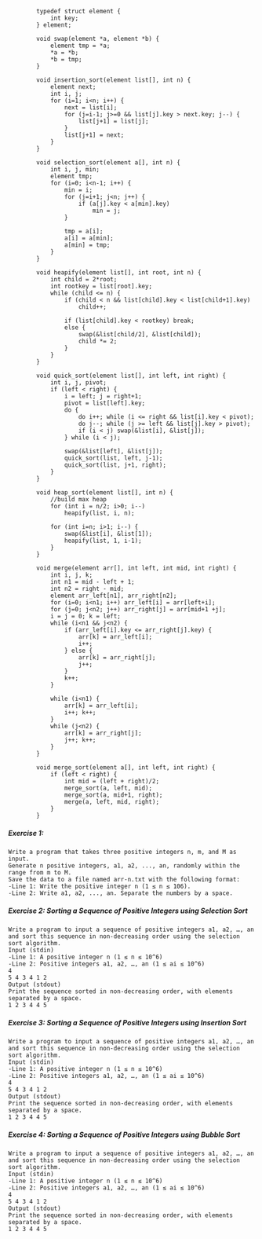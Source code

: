             typedef struct element {
                int key;
            } element;
            
            void swap(element *a, element *b) {
                element tmp = *a;
                *a = *b;
                *b = tmp;
            }
            
            void insertion_sort(element list[], int n) {
                element next;
                int i, j;
                for (i=1; i<n; i++) {
                    next = list[i];
                    for (j=i-1; j>=0 && list[j].key > next.key; j--) {
                        list[j+1] = list[j];
                    }
                    list[j+1] = next;
                }
            }
            
            void selection_sort(element a[], int n) {
                int i, j, min;
                element tmp;
                for (i=0; i<n-1; i++) {
                    min = i;
                    for (j=i+1; j<n; j++) {
                        if (a[j].key < a[min].key)
                            min = j;
                    }
            
                    tmp = a[i];
                    a[i] = a[min];
                    a[min] = tmp;
                }
            }
            
            void heapify(element list[], int root, int n) {
                int child = 2*root;
                int rootkey = list[root].key;
                while (child <= n) {
                    if (child < n && list[child].key < list[child+1].key) 
                        child++;
            
                    if (list[child].key < rootkey) break;
                    else {
                        swap(&list[child/2], &list[child]);
                        child *= 2;
                    }
                }
            }
            
            void quick_sort(element list[], int left, int right) {
                int i, j, pivot;
                if (left < right) {
                    i = left; j = right+1; 
                    pivot = list[left].key;
                    do {
                        do i++; while (i <= right && list[i].key < pivot);
                        do j--; while (j >= left && list[j].key > pivot);
                        if (i < j) swap(&list[i], &list[j]);
                    } while (i < j);
            
                    swap(&list[left], &list[j]);
                    quick_sort(list, left, j-1);
                    quick_sort(list, j+1, right);
                }
            }
            
            void heap_sort(element list[], int n) {
                //build max heap
                for (int i = n/2; i>0; i--) 
                    heapify(list, i, n);
            
                for (int i=n; i>1; i--) {
                    swap(&list[i], &list[1]);
                    heapify(list, 1, i-1);
                }
            }
            
            void merge(element arr[], int left, int mid, int right) {
                int i, j, k;
                int n1 = mid - left + 1;
                int n2 = right - mid;
                element arr_left[n1], arr_right[n2];
                for (i=0; i<n1; i++) arr_left[i] = arr[left+i];
                for (j=0; j<n2; j++) arr_right[j] = arr[mid+1 +j];
                i = j = 0; k = left;
                while (i<n1 && j<n2) {
                    if (arr_left[i].key <= arr_right[j].key) {
                        arr[k] = arr_left[i];
                        i++;
                    } else {
                        arr[k] = arr_right[j];
                        j++;
                    }
                    k++;
                }
            
                while (i<n1) {
                    arr[k] = arr_left[i];
                    i++; k++;
                }
                while (j<n2) {
                    arr[k] = arr_right[j];
                    j++; k++;
                }
            }
            
            void merge_sort(element a[], int left, int right) {
                if (left < right) {
                    int mid = (left + right)/2;
                    merge_sort(a, left, mid);
                    merge_sort(a, mid+1, right);
                    merge(a, left, mid, right);
                }
            }

##### Exercise 1: 
    Write a program that takes three positive integers n, m, and M as input. 
    Generate n positive integers, a1, a2, ..., an, randomly within the range from m to M. 
    Save the data to a file named arr-n.txt with the following format:
    -Line 1: Write the positive integer n (1 ≤ n ≤ 106).
    -Line 2: Write a1, a2, ..., an. Separate the numbers by a space.

##### Exercise 2:  Sorting a Sequence of Positive Integers using Selection Sort 
    Write a program to input a sequence of positive integers a1, a2, …, an 
    and sort this sequence in non-decreasing order using the selection sort algorithm.
    Input (stdin)
    -Line 1: A positive integer n (1 ≤ n ≤ 10^6)
    -Line 2: Positive integers a1, a2, …, an (1 ≤ ai ≤ 10^6)
    4
    5 4 3 4 1 2
    Output (stdout)
    Print the sequence sorted in non-decreasing order, with elements separated by a space.
    1 2 3 4 4 5

##### Exercise 3:  Sorting a Sequence of Positive Integers using Insertion Sort 
    Write a program to input a sequence of positive integers a1, a2, …, an 
    and sort this sequence in non-decreasing order using the selection sort algorithm.
    Input (stdin)
    -Line 1: A positive integer n (1 ≤ n ≤ 10^6)
    -Line 2: Positive integers a1, a2, …, an (1 ≤ ai ≤ 10^6)
    4
    5 4 3 4 1 2
    Output (stdout)
    Print the sequence sorted in non-decreasing order, with elements separated by a space.
    1 2 3 4 4 5

##### Exercise 4:  Sorting a Sequence of Positive Integers using Bubble Sort 
    Write a program to input a sequence of positive integers a1, a2, …, an 
    and sort this sequence in non-decreasing order using the selection sort algorithm.
    Input (stdin)
    -Line 1: A positive integer n (1 ≤ n ≤ 10^6)
    -Line 2: Positive integers a1, a2, …, an (1 ≤ ai ≤ 10^6)
    4
    5 4 3 4 1 2
    Output (stdout)
    Print the sequence sorted in non-decreasing order, with elements separated by a space.
    1 2 3 4 4 5
